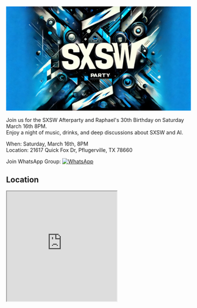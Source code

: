 ![SXSW Afterparty](sxsw.webp)

Join us for the SXSW Afterparty and Raphael's 30th Birthday on Saturday March 16th 8PM.  
Enjoy a night of music, drinks, and deep discussions about SXSW and AI.

When: Saturday, March 16th, 8PM  
Location: 21617 Quick Fox Dr, Pflugerville, TX 78660

Join WhatsApp Group: 
[<img src="https://upload.wikimedia.org/wikipedia/commons/6/6b/WhatsApp.svg" width="20" height="20" alt="WhatsApp"/>](https://chat.whatsapp.com/CmVfoaBeclN73NZIFXeOqW)

## Location
<iframe
  src="https://www.google.com/maps/embed?pb=!1m18!1m12!1m3!1d3437.9589035396466!2d-97.56288692390282!3d30.4939134971344!2m3!1f0!2f0!3f0!3m2!1i1024!2i768!4f13.1!3m3!1m2!1s0x8644dbf6562d03ff%3A0x5cea0b23b7385a31!2s21617%20Quick%20Fox%20Dr%2C%20Hutto%2C%20TX%2078634!5e0!3m2!1sen!2sus!4v1710442758163!5m2!1sen!2sus"
  width="300"
  height="300"
  style={{ border: 0, display: 'block', margin: 'auto' }}
  allowFullScreen=""
  loading="lazy"
  referrerPolicy="no-referrer-when-downgrade"
></iframe>
